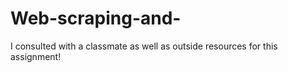 # Web-scraping-and- 

I consulted with a classmate as well as outside resources for this assignment!
